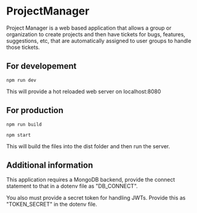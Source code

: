 # ProjectManager
Project Manager is a web based application that allows a group or organization to create projects
and then have tickets for bugs, features, suggestions, etc, that are automatically assigned to user groups
to handle those tickets.

## For developement
```
npm run dev
```
This will provide a hot reloaded web server on localhost:8080

## For production
```
npm run build
```
```
npm start
```
This will build the files into the dist folder and then run the server.

## Additional information
This application requires a MongoDB backend, provide the connect statement to that in a dotenv file as "DB_CONNECT".

You also must provide a secret token for handling JWTs. Provide this as "TOKEN_SECRET" in the dotenv file.
